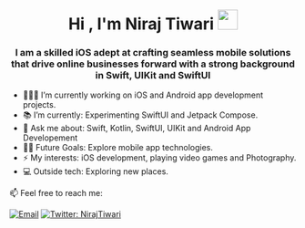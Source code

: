<h1 align="center"><b>Hi , I'm Niraj Tiwari </b><img src="https://media.giphy.com/media/hvRJCLFzcasrR4ia7z/giphy.gif" width="35"></h1>

<h3 align="center">I am a skilled iOS adept at crafting seamless mobile solutions that drive online businesses forward with a strong background in Swift, UIKit and SwiftUI </h3>

- 🧑🏽‍💻 I’m currently working on iOS and Android app development projects.
- 📚 I’m currently: Experimenting SwiftUI and Jetpack Compose.
- 💬 Ask me about: Swift, Kotlin, SwiftUI, UIKit and Android App Developement
- 💪🏼 Future Goals: Explore mobile app technologies.
- ⚡ My interests: iOS development, playing video games and Photography.
- 💻 Outside tech: Exploring new places.

📫  Feel free to reach me:

[![Email](https://img.shields.io/badge/Email-tniraj7@gmail.com%20-blue?style=style=plastic&logo=appveyor)](mailto:tniraj7@gmail.com?)
[![Twitter: NirajTiwari](https://img.shields.io/twitter/follow/NirajTiwari?color=green&style=style=plastic&logo=appveyor)](https://twitter.com/NirajTiwari_)
